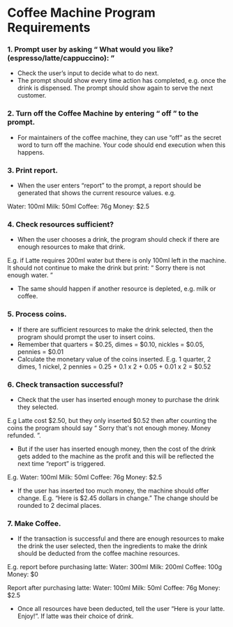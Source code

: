 # Coffee Machine Program Requirements

### 1. Prompt user by asking “ What would you like? (espresso/latte/cappuccino): ”
- Check the user’s input to decide what to do next.
- The prompt should show every time action has completed, e.g. once the drink is dispensed. The prompt should show again to serve the next customer.

### 2. Turn off the Coffee Machine by entering “ off ” to the prompt.
- For maintainers of the coffee machine, they can use “off” as the secret word to turn off the machine. Your code should end execution when this happens.

### 3. Print report.
- When the user enters “report” to the prompt, a report should be generated that shows the current resource values. e.g.

Water: 100ml
Milk: 50ml
Coffee: 76g
Money: $2.5

### 4. Check resources sufficient?
- When the user chooses a drink, the program should check if there are enough resources to make that drink.

E.g. if Latte requires 200ml water but there is only 100ml left in the machine. It should not continue to make the drink but print: “ Sorry there is not enough water. ”
- The same should happen if another resource is depleted, e.g. milk or coffee.

### 5. Process coins.
- If there are sufficient resources to make the drink selected, then the program should prompt the user to insert coins.
- Remember that quarters = $0.25, dimes = $0.10, nickles = $0.05, pennies = $0.01
- Calculate the monetary value of the coins inserted. E.g. 1 quarter, 2 dimes, 1 nickel, 2 pennies = 0.25 + 0.1 x 2 + 0.05 + 0.01 x 2 = $0.52

### 6. Check transaction successful?
- Check that the user has inserted enough money to purchase the drink they selected.

E.g Latte cost $2.50, but they only inserted $0.52 then after counting the coins the program should say “ Sorry that's not enough money. Money refunded. ”.

- But if the user has inserted enough money, then the cost of the drink gets added to the machine as the profit and this will be reflected the next time “report” is triggered.

E.g.
Water: 100ml
Milk: 50ml
Coffee: 76g
Money: $2.5

- If the user has inserted too much money, the machine should offer change. E.g. “Here is $2.45 dollars in change.” The change should be rounded to 2 decimal places.

### 7. Make Coffee.
- If the transaction is successful and there are enough resources to make the drink the user selected, then the ingredients to make the drink should be deducted from the
coffee machine resources.

E.g. report before purchasing latte:
Water: 300ml
Milk: 200ml
Coffee: 100g
Money: $0

Report after purchasing latte:
Water: 100ml
Milk: 50ml
Coffee: 76g
Money: $2.5

- Once all resources have been deducted, tell the user “Here is your latte. Enjoy!”. If latte was their choice of drink.
